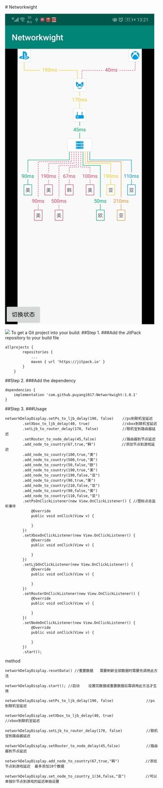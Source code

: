 ﻿﻿# Networkwight


![](https://github.com/puyang1017/Networkwight/blob/master/image/Screenshot_20181223_132135_com.puy.networkwight.jpg)


[![](https://jitpack.io/v/puyang1017/Networkwight.svg)](https://jitpack.io/#puyang1017/Networkwight)
To get a Git project into your build:
##Step 1.
###Add the JitPack repository to your build file
```
allprojects {
		repositories {
			...
			maven { url 'https://jitpack.io' }
		}
	}
```

##Step 2.
###Add the dependency
```
dependencies {
	implementation 'com.github.puyang1017:Networkwight:1.0.1'
}
```
##Step 3.
###Usage
```
networkDelayDisplay.setPs_to_ljb_delay(190, false)    //ps到联机宝延迟
        .setXbox_to_ljb_delay(40, true)               //xbox到联机宝延迟
        .setLjb_to_router_delay(170, false)           //联机宝到路由器延迟
        .setRouter_to_node_delay(45,false)            //路由器到节点延迟
        .add_node_to_country(67,true,"韩")            //添加节点到游戏延迟
        .add_node_to_country(100,true,"美")
        .add_node_to_country(500,true,"美")
        .add_node_to_country(50,false,"欧")
        .add_node_to_country(190,true,"美")
        .add_node_to_country(190,false,"亚")
        .add_node_to_country(90,true,"美")
        .add_node_to_country(210,false,"亚")
        .add_node_to_country(90,false,"美")
        .add_node_to_country(110,false,"亚")
        .setPsOnClickListener(new View.OnClickListener() { //图标点击监听事件
            @Override
            public void onClick(View v) {

            }
        })
        .setXboxOnClickListener(new View.OnClickListener() {
            @Override
            public void onClick(View v) {

            }
        })
        .setLjbOnClickListener(new View.OnClickListener() {
            @Override
            public void onClick(View v) {

            }
        })
        .setRouterOnClickListener(new View.OnClickListener() {
            @Override
            public void onClick(View v) {

            }
        })
        .setNodeOnClickListener(new View.OnClickListener() {
            @Override
            public void onClick(View v) {

            }
        })
        .start();
```
method
```
networkDelayDisplay.resetData() //重置数据   需要刷新全部数据时需要先调用此方法

networkDelayDisplay.start(); //启动    设置完数据或重置数据后需调用此方法才生效

networkDelayDisplay.setPs_to_ljb_delay(190, false)               //ps到联机宝延迟

networkDelayDisplay.setXbox_to_ljb_delay(40, true)               //xbox到联机宝延迟

networkDelayDisplay.setLjb_to_router_delay(170, false)           //联机宝到路由器延迟

networkDelayDisplay.setRouter_to_node_delay(45,false)            //路由器到节点延迟

networkDelayDisplay.add_node_to_country(67,true,"韩")            //添加节点到游戏延迟  最多添加10个数据

networkDelayDisplay.set_node_to_country_1(34,false,"亚")         //可以单独针节点到游戏的延迟单独设置

```


